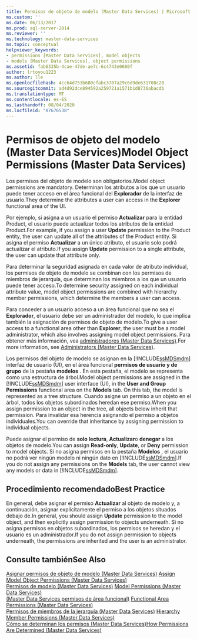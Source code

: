 ```yaml
---
title: Permisos de objeto de modelo (Master Data Services) | Microsoft Docs
ms.custom: ''
ms.date: 06/13/2017
ms.prod: sql-server-2014
ms.reviewer: ''
ms.technology: master-data-services
ms.topic: conceptual
helpviewer_keywords:
- permissions [Master Data Services], model objects
- models [Master Data Services], object permissions
ms.assetid: fab6335b-4cae-47de-ae7c-6c4743e0680f
author: lrtoyou1223
ms.author: lle
ms.openlocfilehash: 4cc64d753b680cfabc3707a29c6d9de631708c20
ms.sourcegitcommit: ad4d92dce894592a259721a1571b1d8736abacdb
ms.translationtype: MT
ms.contentlocale: es-ES
ms.lasthandoff: 08/04/2020
ms.locfileid: "87676538"
---
```

# <a name="model-object-permissions-master-data-services"></a><span data-ttu-id="11ea5-102">Permisos de objeto del modelo (Master Data Services)</span><span class="sxs-lookup"><span data-stu-id="11ea5-102">Model Object Permissions (Master Data Services)</span></span>
  <span data-ttu-id="11ea5-103">Los permisos del objeto de modelo son obligatorios.</span><span class="sxs-lookup"><span data-stu-id="11ea5-103">Model object permissions are mandatory.</span></span> <span data-ttu-id="11ea5-104">Determinan los atributos a los que un usuario puede tener acceso en el área funcional del **Explorador** de la interfaz de usuario.</span><span class="sxs-lookup"><span data-stu-id="11ea5-104">They determine the attributes a user can access in the **Explorer** functional area of the UI.</span></span>  
  
 <span data-ttu-id="11ea5-105">Por ejemplo, si asigna a un usuario el permiso **Actualizar** para la entidad Product, el usuario puede actualizar todos los atributos de la entidad Product.</span><span class="sxs-lookup"><span data-stu-id="11ea5-105">For example, if you assign a user **Update** permission to the Product entity, the user can update all of the attributes of the Product entity.</span></span> <span data-ttu-id="11ea5-106">Si asigna el permiso **Actualizar** a un único atributo, el usuario solo podrá actualizar el atributo.</span><span class="sxs-lookup"><span data-stu-id="11ea5-106">If you assign **Update** permission to a single attribute, the user can update that attribute only.</span></span>  
  
 <span data-ttu-id="11ea5-107">Para determinar la seguridad asignada en cada valor de atributo individual, los permisos de objeto de modelo se combinan con los permisos de miembros de jerarquía, que determinan los miembros a los que un usuario puede tener acceso.</span><span class="sxs-lookup"><span data-stu-id="11ea5-107">To determine security assigned on each individual attribute value, model object permissions are combined with hierarchy member permissions, which determine the members a user can access.</span></span>  
  
 <span data-ttu-id="11ea5-108">Para conceder a un usuario acceso a un área funcional que no sea el **Explorador**, el usuario debe ser un administrador del modelo, lo que implica también la asignación de permisos de objeto de modelo.</span><span class="sxs-lookup"><span data-stu-id="11ea5-108">To give a user access to a functional area other than **Explorer**, the user must be a model administrator, which also involves assigning model object permissions.</span></span> <span data-ttu-id="11ea5-109">Para obtener más información, vea [administradores &#40;Master Data Services&#41;](administrators-master-data-services.md).</span><span class="sxs-lookup"><span data-stu-id="11ea5-109">For more information, see [Administrators &#40;Master Data Services&#41;](administrators-master-data-services.md).</span></span>  
  
 <span data-ttu-id="11ea5-110">Los permisos del objeto de modelo se asignan en la [!INCLUDE[ssMDSmdm](../includes/ssmdsmdm-md.md)] interfaz de usuario (UI), en el área funcional **permisos de usuario y de grupo** de la pestaña **modelos** . En esta pestaña, el modelo se representa como una estructura de árbol.</span><span class="sxs-lookup"><span data-stu-id="11ea5-110">Model object permissions are assigned in the [!INCLUDE[ssMDSmdm](../includes/ssmdsmdm-md.md)] user interface (UI), in the **User and Group Permissions** functional area on the **Models** tab. On this tab, the model is represented as a tree structure.</span></span> <span data-ttu-id="11ea5-111">Cuando asigne un permiso a un objeto en el árbol, todos los objetos subordinados heredan ese permiso.</span><span class="sxs-lookup"><span data-stu-id="11ea5-111">When you assign permission to an object in the tree, all objects below inherit that permission.</span></span> <span data-ttu-id="11ea5-112">Para invalidar esa herencia asignando el permiso a objetos individuales.</span><span class="sxs-lookup"><span data-stu-id="11ea5-112">You can override that inheritance by assigning permission to individual objects.</span></span>  
  
 <span data-ttu-id="11ea5-113">Puede asignar el permiso de **solo lectura**, **Actualizar**o **denegar** a los objetos de modelo.</span><span class="sxs-lookup"><span data-stu-id="11ea5-113">You can assign **Read-only**, **Update**, or **Deny** permission to model objects.</span></span> <span data-ttu-id="11ea5-114">Si no asigna permisos en la pestaña **Modelos** , el usuario no podrá ver ningún modelo ni ningún dato en [!INCLUDE[ssMDSmdm](../includes/ssmdsmdm-md.md)].</span><span class="sxs-lookup"><span data-stu-id="11ea5-114">If you do not assign any permissions on the **Models** tab, the user cannot view any models or data in [!INCLUDE[ssMDSmdm](../includes/ssmdsmdm-md.md)].</span></span>  
  
## <a name="best-practice"></a><span data-ttu-id="11ea5-115">Procedimiento recomendado</span><span class="sxs-lookup"><span data-stu-id="11ea5-115">Best Practice</span></span>  
 <span data-ttu-id="11ea5-116">En general, debe asignar el permiso **Actualizar** al objeto de modelo y, a continuación, asignar explícitamente el permiso a los objetos situados debajo de.</span><span class="sxs-lookup"><span data-stu-id="11ea5-116">In general, you should assign **Update** permission to the model object, and then explicitly assign permission to objects underneath.</span></span> <span data-ttu-id="11ea5-117">Si no asigna permisos en objetos subordinados, los permisos se heredan y el usuario es un administrador.</span><span class="sxs-lookup"><span data-stu-id="11ea5-117">If you do not assign permission to objects underneath, the permissions are inherited and the user is an administrator.</span></span>  
  
## <a name="see-also"></a><span data-ttu-id="11ea5-118">Consulte también</span><span class="sxs-lookup"><span data-stu-id="11ea5-118">See Also</span></span>  
 <span data-ttu-id="11ea5-119">[Asignar permisos de objeto de modelo &#40;Master Data Services&#41;](../../2014/master-data-services/assign-model-object-permissions-master-data-services.md) </span><span class="sxs-lookup"><span data-stu-id="11ea5-119">[Assign Model Object Permissions &#40;Master Data Services&#41;](../../2014/master-data-services/assign-model-object-permissions-master-data-services.md) </span></span>  
 <span data-ttu-id="11ea5-120">[Permisos de modelo &#40;Master Data Services&#41;](../../2014/master-data-services/model-permissions-master-data-services.md) </span><span class="sxs-lookup"><span data-stu-id="11ea5-120">[Model Permissions &#40;Master Data Services&#41;](../../2014/master-data-services/model-permissions-master-data-services.md) </span></span>  
 <span data-ttu-id="11ea5-121">[&#40;Master Data Services permisos de área funcional&#41;](../../2014/master-data-services/functional-area-permissions-master-data-services.md) </span><span class="sxs-lookup"><span data-stu-id="11ea5-121">[Functional Area Permissions &#40;Master Data Services&#41;](../../2014/master-data-services/functional-area-permissions-master-data-services.md) </span></span>  
 <span data-ttu-id="11ea5-122">[Permisos de miembros de la jerarquía &#40;Master Data Services&#41;](../../2014/master-data-services/hierarchy-member-permissions-master-data-services.md) </span><span class="sxs-lookup"><span data-stu-id="11ea5-122">[Hierarchy Member Permissions &#40;Master Data Services&#41;](../../2014/master-data-services/hierarchy-member-permissions-master-data-services.md) </span></span>  
 [<span data-ttu-id="11ea5-123">Cómo se determinan los permisos &#40;Master Data Services&#41;</span><span class="sxs-lookup"><span data-stu-id="11ea5-123">How Permissions Are Determined &#40;Master Data Services&#41;</span></span>](../../2014/master-data-services/how-permissions-are-determined-master-data-services.md)  
  
  
